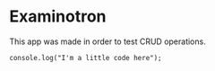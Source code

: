 # Examinotron

This app was made in order to test CRUD operations. 

```JS
console.log("I'm a little code here");
```

